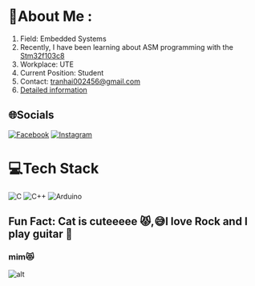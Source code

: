 # 💫About Me :
1. Field: Embedded Systems
2. Recently, I have been learning about ASM programming with the [Stm32f103c8](https://github.com/TranHaiz/Stm32f103c8-using-Assembly.git)
4. Workplace: UTE
5. Current Position: Student
6. Contact: tranhai002456@gmail.com
7. [ Detailed information](https://drive.google.com/file/d/15JyVpaNCTUU0So3U89DALTCnwaln8its/view?usp=drive_link)

## 🌐Socials
[![Facebook](https://img.shields.io/badge/Facebook-%231877F2.svg?logo=Facebook&logoColor=white)](https://facebook.com/https://www.facebook.com/profile.php?id=100072639842796) 
[![Instagram](https://upload.wikimedia.org/wikipedia/commons/thumb/9/95/Instagram_logo_2022.svg/1200px-Instagram_logo_2022.svg.png)](https://www.instagram.com/haq2_5/) 

# 💻Tech Stack
![C](https://img.shields.io/badge/c-%2300599C.svg?style=plastic&logo=c&logoColor=white) ![C++](https://img.shields.io/badge/c++-%2300599C.svg?style=plastic&logo=c%2B%2B&logoColor=white) ![Arduino](https://img.shields.io/badge/-Arduino-00979D?style=plastic&logo=Arduino&logoColor=white)

## Fun Fact: Cat is cuteeeee 😾,😅I love Rock and I play guitar 🎸

### mim😻
![alt](https://static.printler.com/cache/8/e/1/a/0/c/8e1a0c16bf0c2cfa3bc131c209051cf5b64a2c46.jpg)
